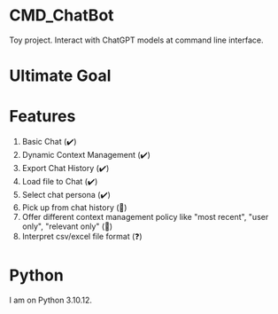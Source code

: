 # CMD_ChatBot
Toy project. Interact with ChatGPT models at command line interface. 

# Ultimate Goal


# Features
1. Basic Chat (:heavy_check_mark:)
2. Dynamic Context Management (:heavy_check_mark:)
3. Export Chat History (:heavy_check_mark:)
4. Load file to Chat (:heavy_check_mark:)
5. Select chat persona (:heavy_check_mark:)
6. Pick up from chat history (:thinking:)
7. Offer different context management policy like "most recent", "user only", "relevant only" (:thinking:)
8. Interpret csv/excel file format (❓)


# Python
I am on Python 3.10.12.
